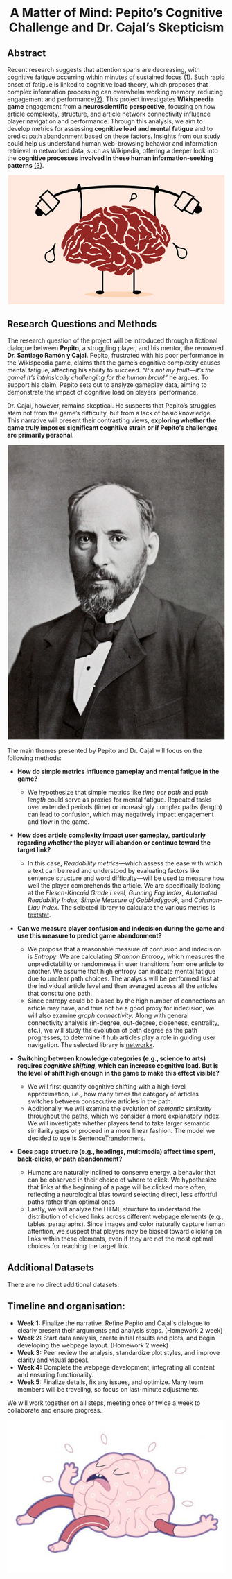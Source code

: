<h1 style="text-align: center;">A Matter of Mind: Pepito’s Cognitive Challenge and Dr. Cajal’s Skepticism</h1>

## Abstract
Recent research suggests that attention spans are decreasing, with cognitive fatigue occurring within minutes of sustained focus [(1)](https://doi.org/10.1111/psyp.12339). Such rapid onset of fatigue is linked to cognitive load theory, which proposes that complex information processing can overwhelm working memory, reducing engagement and performance[(2)](https://pubmed.ncbi.nlm.nih.gov/28237888/). This project investigates **Wikispeedia game** engagement from a **neuroscientific perspective**, focusing on how article complexity, structure, and article network connectivity influence player navigation and performance.
Through this analysis, we aim to develop metrics for assessing **cognitive load and mental fatigue** and to predict path abandonment based on these factors. 
Insights from our study could help us understand human web-browsing behavior and information retrieval in networked data, such as Wikipedia, offering a deeper look into the **cognitive processes involved in these human information-seeking patterns** [(3)](https://dl.acm.org/doi/10.1145/2187836.2187920).

<p align="center">
  <img src="data/assets/fatigue_1.png" alt="Dr. Santiago Ramón y Cajal" width="500"/>
</p>



## Research Questions and Methods

The research question of the project will be introduced through a fictional dialogue between **Pepito**, a struggling player, and his mentor, the renowned **Dr. Santiago Ramón y Cajal**. Pepito, frustrated with his poor performance in the Wikispeedia game, claims that the game’s cognitive complexity causes mental fatigue, affecting his ability to succeed. *“It’s not my fault—it’s the game! It’s intrinsically challenging for the human brain!”* he argues. To support his claim, Pepito sets out to analyze gameplay data, aiming to demonstrate the impact of cognitive load on players’ performance.

Dr. Cajal, however, remains skeptical. He suspects that Pepito’s struggles stem not from the game’s difficulty, but from a lack of basic knowledge. This narrative will present their contrasting views, **exploring whether the game truly imposes significant cognitive strain or if Pepito’s challenges are primarily personal**.

<p align="center">
  <img src="data/assets/cajal.jpg" alt="Dr. Santiago Ramón y Cajal" width="500"/>
</p>

The main themes presented by Pepito and Dr. Cajal will focus on the following methods:


- **How do simple metrics influence gameplay and mental fatigue in the game?**
    - We hypothesize that simple metrics like *time per path* and *path length* could serve as proxies for mental fatigue. Repeated tasks over extended periods (time) or increasingly complex paths (length) can lead to confusion, which may negatively impact engagement and flow in the game.

- **How does article complexity impact user gameplay, particularly regarding whether the player will abandon or continue toward the target link?**
    - In this case, *Readability metrics*—which assess the ease with which a text can be read and understood by evaluating factors like sentence structure and word difficulty—will be used to measure how well the player comprehends the article. We are specifically looking at the *Flesch-Kincaid Grade Level, Gunning Fog Index, Automated Readability Index, Simple Measure of Gobbledygook,* and *Coleman-Liau Index*. The selected library to calculate the various metrics is [textstat](https://pypi.org/project/textstat/).

- **Can we measure player confusion and indecision during the game and use this measure to predict game abandonment?**
    - We propose that a reasonable measure of confusion and indecision is *Entropy*. We are calculating *Shannon Entropy*, which measures the unpredictability or randomness in user transitions from one article to another. We assume that high entropy can indicate mental fatigue due to unclear path choices. The analysis will be performed first at the individual article level and then averaged across all the articles that constitu one path.
    - Since entropy could be biased by the high number of connections an article may have, and thus not be a good proxy for indecision, we will also examine *graph connectivity*. Along with general connectivity analysis (in-degree, out-degree, closeness, centrality, etc.), we will study the evolution of path degree as the path progresses, to determine if hub articles play a role in guiding user navigation. The selected library is [networkx](https://pypi.org/project/networkx/).

- **Switching between knowledge categories (e.g., science to arts) requires *cognitive shifting*, which can increase cognitive load. But is the level of shift high enough in the game to make this effect visible?**
    - We will first quantify cognitive shifting with a high-level approximation, i.e., how many times the category of articles switches between consecutive articles in the path.
    - Additionally, we will examine the evolution of *semantic similarity* throughout the paths, which we consider a more explanatory index. We will investigate whether players tend to take larger semantic similarity gaps or proceed in a more linear fashion. The model we decided to use is [SentenceTransformers](https://sbert.net/).

- **Does page structure (e.g., headings, multimedia) affect time spent, back-clicks, or path abandonment?**
    - Humans are naturally inclined to conserve energy, a behavior that can be observed in their choice of where to click. We hypothesize that links at the beginning of a page will be clicked more often, reflecting a neurological bias toward selecting direct, less effortful paths rather than optimal ones.
    - Lastly, we will analyze the HTML structure to understand the distribution of clicked links across different webpage elements (e.g., tables, paragraphs). Since images and color naturally capture human attention, we suspect that players may be biased toward clicking on links within these elements, even if they are not the most optimal choices for reaching the target link.

## Additional Datasets
There are no direct additional datasets.

## Timeline and organisation:

- **Week 1:** Finalize the narrative. Refine Pepito and Cajal's dialogue to clearly present their arguments and analysis steps. (Homework 2 week)
- **Week 2:** Start data analysis, create initial results and plots, and begin developing the webpage layout. (Homework 2 week)
- **Week 3:** Peer review the analysis, standardize plot styles, and improve clarity and visual appeal.
- **Week 4:** Complete the webpage development, integrating all content and ensuring functionality.
- **Week 5:** Finalize details, fix any issues, and optimize. Many team members will be traveling, so focus on last-minute adjustments.


We will work together on all steps, meeting once or twice a week to collaborate and ensure progress.

<p align="center">
  <img src="data/assets/fatigue_2.jpg" alt="Dr. Santiago Ramón y Cajal" width="500"/>
  
</p>
